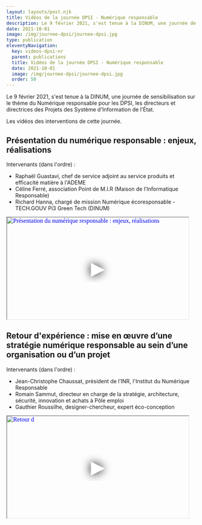 ```yaml
---
layout: layouts/post.njk
title: Vidéos de la journée DPSI - Numérique responsable
description: Le 9 février 2021, s'est tenue à la DINUM, une journée de sensibilisation sur le thème du Numérique responsable pour les DPSI, les directeurs et directrices des Projets des Système d'Information de l'État.
date: 2021-10-01
image: /img/journee-dpsi/journee-dpsi.jpg
type: publication
eleventyNavigation:
  key: videos-dpsi-nr
  parent: publications
  title: Vidéos de la journée DPSI - Numérique responsable
  date: 2021-10-01
  image: /img/journee-dpsi/journee-dpsi.jpg
  order: 50
---
```


Le 9 février 2021, s'est tenue à la DINUM, une journée de sensibilisation sur le thème du Numérique responsable pour les DPSI, les directeurs et directrices des Projets des Système d'Information de l'État.

Les vidéos des interventions de cette journée.

## Présentation du numérique responsable : enjeux, réalisations

Intervenants (dans l'ordre) :

* Raphaël Guastavi, chef de service adjoint au service produits et efficacité matière à l'ADEME
* Céline Ferré, association Point de M.I.R (Maison de l’Informatique Responsable)
* Richard Hanna, chargé de mission Numérique écoresponsable - TECH.GOUV Pi3 Green Tech (DINUM)

<iframe
  width="480"
  height="269"
  src="https://www.dailymotion.com/embed/video/x81ez8a"
  srcdoc="<style>*{padding:0;margin:0;overflow:hidden}html,body{height:100%}img,span{position:absolute;width:100%;top:0;bottom:0;margin:auto}span{height:1.5em;text-align:center;font:48px/1.5 sans-serif;color:white;text-shadow:0 0 0.5em black}</style><a href=https://www.dailymotion.com/embed/video/x81ez8a?autoplay=1><img src=/img/journee-dpsi/video-1.jpg alt='Présentation du numérique responsable : enjeux, réalisations'><span aria-hidden='true'>▶</span></a>"
  allowfullscreen
  title="Présentation du numérique responsable : enjeux, réalisations"
></iframe>

## Retour d'expérience : mise en œuvre d’une stratégie numérique responsable au sein d’une organisation ou d’un projet

Intervenants (dans l'ordre) :

* Jean-Christophe Chaussat, président de l’INR, l'Institut du Numérique Responsable
* Romain Sammut, directeur en charge de la stratégie, architecture, sécurité, innovation et achats à Pôle emploi
* Gauthier Roussilhe, designer-chercheur, expert éco-conception

<iframe
  width="480"
  height="269"
  src="https://www.dailymotion.com/embed/video/x81dlxv"
  srcdoc="<style>*{padding:0;margin:0;overflow:hidden}html,body{height:100%}img,span{position:absolute;width:100%;top:0;bottom:0;margin:auto}span{height:1.5em;text-align:center;font:48px/1.5 sans-serif;color:white;text-shadow:0 0 0.5em black}</style><a href=https://www.dailymotion.com/embed/video/x81dlxv?autoplay=1><img src=/img/journee-dpsi/video-2.jpg alt='Retour d'expérience – Mise en œuvre d’une stratégie numérique responsable au sein d’une organisation ou d’un projet'><span aria-hidden='true'>▶</span></a>"
  allowfullscreen
  title="Retour d'expérience – Mise en œuvre d’une stratégie numérique responsable au sein d’une organisation ou d’un projet"
></iframe>
